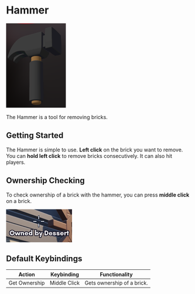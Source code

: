 # Hammer

![Hammer](hammer.png)

The Hammer is a tool for removing bricks.

## Getting Started

The Hammer is simple to use. **Left click** on the brick you want to remove. You can **hold left click** to remove bricks consecutively. It can also hit players.

## Ownership Checking

To check ownership of a brick with the hammer, you can press **middle click** on a brick.

![Hammer Ownership](hammer_ownership.png)

## Default Keybindings

| Action        | Keybinding   | Functionality              |
|---------------|--------------|----------------------------|
| Get Ownership | Middle Click | Gets ownership of a brick. |
